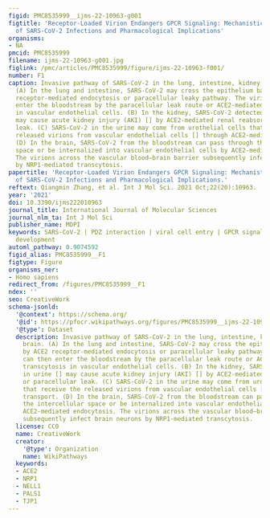 ```yaml
---
figid: PMC8535999__ijms-22-10963-g001
figtitle: 'Receptor-Loaded Virion Endangers GPCR Signaling: Mechanistic Exploration
  of SARS-CoV-2 Infections and Pharmacological Implications'
organisms:
- NA
pmcid: PMC8535999
filename: ijms-22-10963-g001.jpg
figlink: /pmc/articles/PMC8535999/figure/ijms-22-10963-f001/
number: F1
caption: Invasive pathway of SARS-CoV-2 in the lung, intestine, kidney, and brain.
  (A) In the lung and intestine, SARS-CoV-2 may cross the epithelium barrier by ACE2
  receptor-mediated endocytosis or paracellular leaky pathway. The virion can then
  enter the bloodstream by the paracellular leak route or ACE2-mediated transcytosis
  in vascular endothelial cells. (B) In the kidney, SARS-CoV-2 detected in urine []
  may cause acute kidney injury (AKI) [] by ACE2-mediated renal reabsorption or paracellular
  leak. (C) SARS-CoV-2 in the urine may come from urothelial cells that receive the
  released virions from vascular endothelial cells [] through ACE2-mediated transport.
  (D) In the brain, SARS-CoV-2 from the bloodstream can pass through the intercellular
  space or be internalized into vascular endothelial cells by ACE2-mediated endocytosis.
  The virions across the vascular blood–brain barrier subsequently infect brain neurons
  by NRP1-mediated transcytosis.
papertitle: 'Receptor-Loaded Virion Endangers GPCR Signaling: Mechanistic Exploration
  of SARS-CoV-2 Infections and Pharmacological Implications.'
reftext: Qiangmin Zhang, et al. Int J Mol Sci. 2021 Oct;22(20):10963.
year: '2021'
doi: 10.3390/ijms222010963
journal_title: International Journal of Molecular Sciences
journal_nlm_ta: Int J Mol Sci
publisher_name: MDPI
keywords: SARS-CoV-2 | PDZ interaction | viral cell entry | GPCR signaling | drug
  development
automl_pathway: 0.9074592
figid_alias: PMC8535999__F1
figtype: Figure
organisms_ner:
- Homo sapiens
redirect_from: /figures/PMC8535999__F1
ndex: ''
seo: CreativeWork
schema-jsonld:
  '@context': https://schema.org/
  '@id': https://pfocr.wikipathways.org/figures/PMC8535999__ijms-22-10963-g001.html
  '@type': Dataset
  description: Invasive pathway of SARS-CoV-2 in the lung, intestine, kidney, and
    brain. (A) In the lung and intestine, SARS-CoV-2 may cross the epithelium barrier
    by ACE2 receptor-mediated endocytosis or paracellular leaky pathway. The virion
    can then enter the bloodstream by the paracellular leak route or ACE2-mediated
    transcytosis in vascular endothelial cells. (B) In the kidney, SARS-CoV-2 detected
    in urine [] may cause acute kidney injury (AKI) [] by ACE2-mediated renal reabsorption
    or paracellular leak. (C) SARS-CoV-2 in the urine may come from urothelial cells
    that receive the released virions from vascular endothelial cells [] through ACE2-mediated
    transport. (D) In the brain, SARS-CoV-2 from the bloodstream can pass through
    the intercellular space or be internalized into vascular endothelial cells by
    ACE2-mediated endocytosis. The virions across the vascular blood–brain barrier
    subsequently infect brain neurons by NRP1-mediated transcytosis.
  license: CC0
  name: CreativeWork
  creator:
    '@type': Organization
    name: WikiPathways
  keywords:
  - ACE2
  - NRP1
  - NELL1
  - PALS1
  - TJP1
---
```

